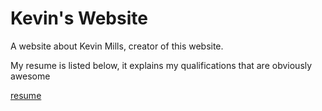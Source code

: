 
<html>
<body>
<h1>Kevin's Website</h1>


<p>A website about Kevin Mills, creator of this website.</p>
<p>My resume is listed below, it explains my qualifications that are obviously awesome<p>
<a href="Resume_ 10_31_17.pdf">resume</a>
</body>

</html>
